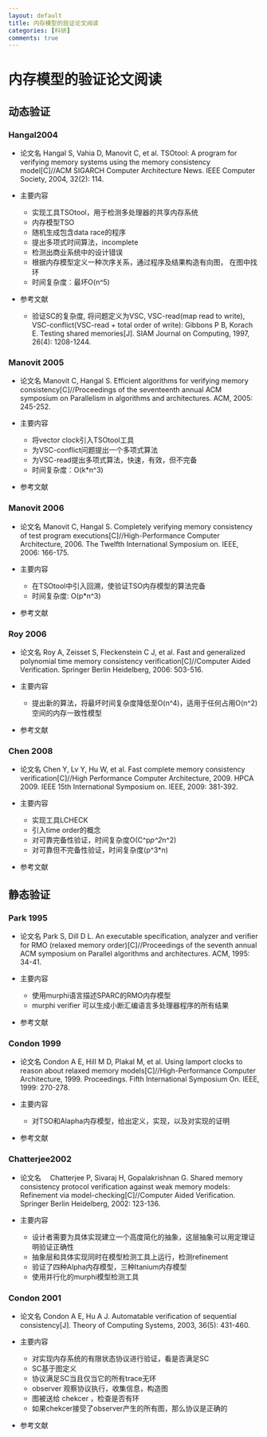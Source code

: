 ```yaml
---
layout: default
title: 内存模型的验证论文阅读
categories: [科研]
comments: true
---
```



# 内存模型的验证论文阅读

## 动态验证

### Hangal2004

* 论文名
Hangal S, Vahia D, Manovit C, et al. TSOtool: A program for verifying memory systems using the memory consistency model[C]//ACM SIGARCH Computer Architecture News. IEEE Computer Society, 2004, 32(2): 114.

* 主要内容
    * 实现工具TSOtool，用于检测多处理器的共享内存系统
    * 内存模型TSO
    * 随机生成包含data race的程序
    * 提出多项式时间算法，incomplete
    * 检测出商业系统中的设计错误
    * 根据内存模型定义一种次序关系，通过程序及结果构造有向图，
        在图中找环
    * 时间复杂度：最坏O(n^5)

* 参考文献
    * 验证SC的复杂度, 将问题定义为VSC, VSC-read(map read to write), VSC-conflict(VSC-read + total order of write): Gibbons P B, Korach E. Testing shared memories[J]. SIAM Journal on Computing, 1997, 26(4): 1208-1244. 
    
    

### Manovit 2005

* 论文名
Manovit C, Hangal S. Efficient algorithms for verifying memory consistency[C]//Proceedings of the seventeenth annual ACM symposium on Parallelism in algorithms and architectures. ACM, 2005: 245-252.

* 主要内容　
    * 将vector clock引入TSOtool工具
    * 为VSC-conflict问题提出一个多项式算法
    * 为VSC-read提出多项式算法，快速，有效，但不完备
    * 时间复杂度：O(k*n^3)

* 参考文献

###  Manovit 2006

* 论文名
Manovit C, Hangal S. Completely verifying memory consistency of test program executions[C]//High-Performance Computer Architecture, 2006. The Twelfth International Symposium on. IEEE, 2006: 166-175.

* 主要内容 
    * 在TSOtool中引入回溯，使验证TSO内存模型的算法完备
    * 时间复杂度: O(p*n^3)

* 参考文献


### Roy 2006

* 论文名
Roy A, Zeisset S, Fleckenstein C J, et al. Fast and generalized polynomial time memory consistency verification[C]//Computer Aided Verification. Springer Berlin Heidelberg, 2006: 503-516.

* 主要内容
    * 提出新的算法，将最坏时间复杂度降低至O(n^4)，适用于任何占用O(n^2)空间的内存一致性模型
    
* 参考文献

### Chen 2008

* 论文名
Chen Y, Lv Y, Hu W, et al. Fast complete memory consistency verification[C]//High Performance Computer Architecture, 2009. HPCA 2009. IEEE 15th International Symposium on. IEEE, 2009: 381-392.

* 主要内容　
    * 实现工具LCHECK
    * 引入time order的概念
    * 对可靠完备性验证，时间复杂度O(C^p*p^2*n^2)
    * 对可靠但不完备性验证，时间复杂度(p^3*n)

* 参考文献

## 静态验证

### Park 1995

* 论文名
Park S, Dill D L. An executable specification, analyzer and verifier for RMO (relaxed memory order)[C]//Proceedings of the seventh annual ACM symposium on Parallel algorithms and architectures. ACM, 1995: 34-41.

* 主要内容
    * 使用murphi语言描述SPARC的RMO内存模型
    * murphi verifier 可以生成小断汇编语言多处理器程序的所有结果

* 参考文献

### Condon 1999

* 论文名
Condon A E, Hill M D, Plakal M, et al. Using lamport clocks to reason about relaxed memory models[C]//High-Performance Computer Architecture, 1999. Proceedings. Fifth International Symposium On. IEEE, 1999: 270-278.

* 主要内容
    * 对TSO和Alapha内存模型，给出定义，实现，以及对实现的证明

* 参考文献


### Chatterjee2002 

* 论文名　
Chatterjee P, Sivaraj H, Gopalakrishnan G. Shared memory consistency protocol verification against weak memory models: Refinement via model-checking[C]//Computer Aided Verification. Springer Berlin Heidelberg, 2002: 123-136.

* 主要内容

   * 设计者需要为具体实现建立一个高度简化的抽象，这层抽象可以用定理证明验证正确性
  * 抽象层和具体实现同时在模型检测工具上运行，检测refinement
  * 验证了四种Alpha内存模型，三种Itanium内存模型
  * 使用并行化的murphi模型检测工具


### Condon 2001

* 论文名
Condon A E, Hu A J. Automatable verification of sequential consistency[J]. Theory of Computing Systems, 2003, 36(5): 431-460.

* 主要内容
    * 对实现内存系统的有限状态协议进行验证，看是否满足SC
    * SC基于图定义
    * 协议满足SC当且仅当它的所有trace无环
    * observer 观察协议执行，收集信息，构造图
    * 图被送给 chekcer ，检查是否有环
    * 如果chekcer接受了observer产生的所有图，那么协议是正确的 

* 参考文献
